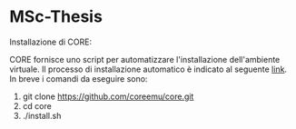 # MSc-Thesis

Installazione di CORE:

CORE fornisce uno script per automatizzare l'installazione dell'ambiente virtuale. Il processo di installazione automatico è indicato al seguente [link](https://coreemu.github.io/core/install.html#automated-install). In breve i comandi da eseguire sono:
1. git clone https://github.com/coreemu/core.git
2.  cd core
3. ./install.sh 

